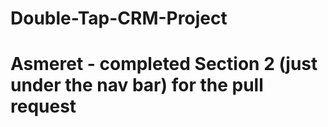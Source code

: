 # Double-Tap-CRM-Project

# Asmeret - completed Section 2 (just under the nav bar) for the pull request
